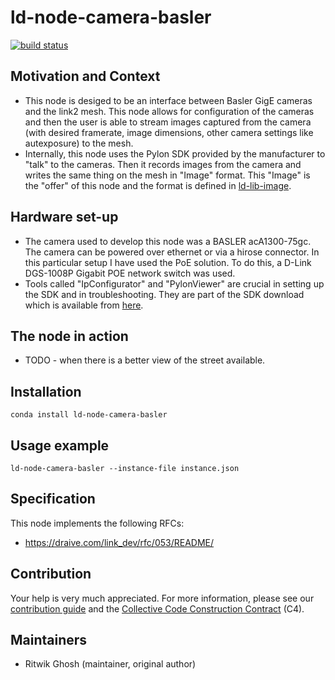 # ld-node-camera-basler

[![build status](https://gitlab.com/link.developers.beta/ld-node-camera-basler/badges/master/build.svg)](https://gitlab.com/link.developers.beta/ld-node-camera-basler/commits/master)

## Motivation and Context

- This node is desiged to be an interface between Basler GigE cameras and the link2 mesh. This node allows for configuration of the cameras and then the user is able to stream images captured from the camera (with desired framerate, image dimensions, other camera settings like autexposure) to the mesh.
- Internally, this node uses the Pylon SDK provided by the manufacturer to "talk" to the cameras. Then it records images from the camera and writes the same thing on the mesh in "Image" format. This "Image" is the "offer" of this node and the format is defined in [ld-lib-image](https://gitlab.com/link.developers/ld-lib-image).

## Hardware set-up
- The camera used to develop this node was a BASLER acA1300-75gc. The camera can be powered over ethernet or via a hirose connector. In this particular setup I have used the PoE solution. To do this, a D-Link DGS-1008P Gigabit POE network switch was used.  
- Tools called "IpConfigurator" and "PylonViewer" are crucial in setting up the SDK and in troubleshooting. They are part of the SDK download which is available from [here](https://www.baslerweb.com/en/sales-support/downloads/software-downloads/).

## The node in action

- TODO - when there is a better view of the street available. 

## Installation

```
conda install ld-node-camera-basler
```

## Usage example

```
ld-node-camera-basler --instance-file instance.json
```

## Specification

This node implements the following RFCs:
- https://draive.com/link_dev/rfc/053/README/
 

## Contribution

Your help is very much appreciated. For more information, please see our [contribution guide](./CONTRIBUTING.md) and the [Collective Code Construction Contract](https://gitlab.com/link.developers/RFC/blob/master/001/README.md) (C4).

## Maintainers

- Ritwik Ghosh (maintainer, original author)
